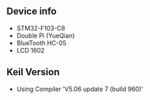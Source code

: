 ## Device info

- STM32-F103-C8
- Double Pi (YueQian)
- BlueTooth HC-05
- LCD 1602

## Keil Version

- Using Compiler 'V5.06 update 7 (build 960)'
